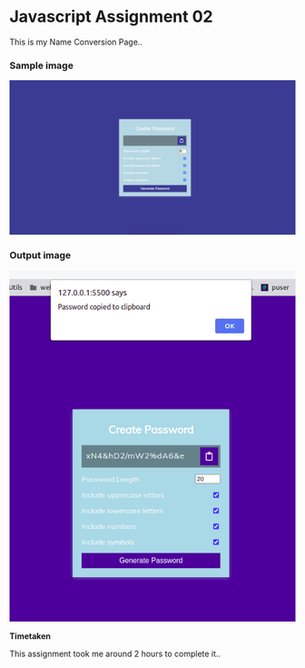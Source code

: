 # Javascript Assignment 02

This is my Name Conversion Page..

### Sample image

![Output](./Image/Project.png)

### Output image

![output](./Image/output.png)

**Timetaken**

This assignment took me around 2 hours to complete it..
